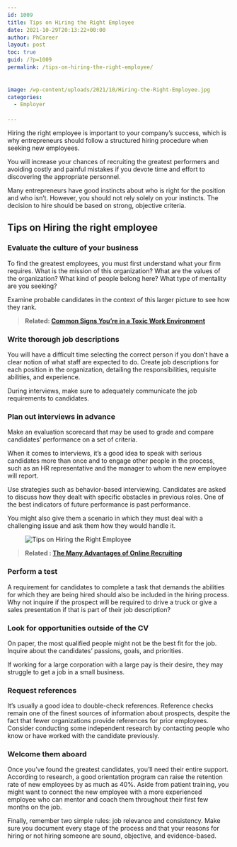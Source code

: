 ```yaml
---
id: 1009
title: Tips on Hiring the Right Employee
date: 2021-10-29T20:13:22+00:00
author: PhCareer
layout: post
toc: true
guid: /?p=1009
permalink: /tips-on-hiring-the-right-employee/


image: /wp-content/uploads/2021/10/Hiring-the-Right-Employee.jpg
categories:
  - Employer

---
```

Hiring the right employee is important to your company’s success, which is why entrepreneurs should follow a structured hiring procedure when seeking new employees.

You will increase your chances of recruiting the greatest performers and avoiding costly and painful mistakes if you devote time and effort to discovering the appropriate personnel.

Many entrepreneurs have good instincts about who is right for the position and who isn’t. However, you should not rely solely on your instincts. The decision to hire should be based on strong, objective criteria.

## Tips on Hiring the right employee

 
### **Evaluate the culture of your business**

To find the greatest employees, you must first understand what your firm requires. What is the mission of this organization? What are the values of the organization? What kind of people belong here? What type of mentality are you seeking?

Examine probable candidates in the context of this larger picture to see how they rank.

 

<blockquote class="wp-block-quote">
  <p>
    <strong>Related: <a href="/common-signs-youre-in-a-toxic-work-environment/">Common Signs You&#8217;re in a Toxic Work Environment</a></strong>
  </p>
</blockquote>

 

### **Write thorough job descriptions**

You will have a difficult time selecting the correct person if you don’t have a clear notion of what staff are expected to do. Create job descriptions for each position in the organization, detailing the responsibilities, requisite abilities, and experience.

During interviews, make sure to adequately communicate the job requirements to candidates.

 

### **Plan out interviews in advance**

Make an evaluation scorecard that may be used to grade and compare candidates’ performance on a set of criteria.

When it comes to interviews, it’s a good idea to speak with serious candidates more than once and to engage other people in the process, such as an HR representative and the manager to whom the new employee will report.

Use strategies such as behavior-based interviewing. Candidates are asked to discuss how they dealt with specific obstacles in previous roles. One of the best indicators of future performance is past performance.

You might also give them a scenario in which they must deal with a challenging issue and ask them how they would handle it.


<figure class="wp-block-image size-full">

<img loading="lazy" width="960" height="779" src="/wp-content/uploads/2021/10/Tips-on-Hiring-the-Right-Employee.jpg" alt="Tips on Hiring the Right Employee" class="wp-image-1010" srcset="/wp-content/uploads/2021/10/Tips-on-Hiring-the-Right-Employee.jpg 960w, /wp-content/uploads/2021/10/Tips-on-Hiring-the-Right-Employee-300x243.jpg 300w, /wp-content/uploads/2021/10/Tips-on-Hiring-the-Right-Employee-768x623.jpg 768w" sizes="(max-width: 960px) 100vw, 960px" /> </figure> 

<blockquote class="wp-block-quote">
  <p>
    <strong>Related : <a href="/the-many-advantages-of-online-recruiting/">The Many Advantages of Online Recruiting</a></strong>
  </p>
</blockquote>

 

### **Perform a test**

A requirement for candidates to complete a task that demands the abilities for which they are being hired should also be included in the hiring process. Why not inquire if the prospect will be required to drive a truck or give a sales presentation if that is part of their job description?

 
### **Look for opportunities outside of the CV**

On paper, the most qualified people might not be the best fit for the job. Inquire about the candidates’ passions, goals, and priorities.

If working for a large corporation with a large pay is their desire, they may struggle to get a job in a small business.

 
### **Request references**

It’s usually a good idea to double-check references. Reference checks remain one of the finest sources of information about prospects, despite the fact that fewer organizations provide references for prior employees. Consider conducting some independent research by contacting people who know or have worked with the candidate previously.

 

### **Welcome them aboard**

Once you’ve found the greatest candidates, you’ll need their entire support. According to research, a good orientation program can raise the retention rate of new employees by as much as 40%. Aside from patient training, you might want to connect the new employee with a more experienced employee who can mentor and coach them throughout their first few months on the job.

Finally, remember two simple rules: job relevance and consistency. Make sure you document every stage of the process and that your reasons for hiring or not hiring someone are sound, objective, and evidence-based.

 
 
